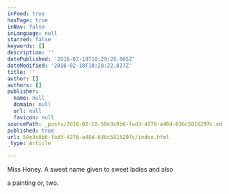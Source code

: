 ```yaml
---
inFeed: true
hasPage: true
inNav: false
inLanguage: null
starred: false
keywords: []
description: ''
datePublished: '2016-02-18T10:29:28.865Z'
dateModified: '2016-02-18T10:28:22.827Z'
title: ''
author: []
authors: []
publisher:
  name: null
  domain: null
  url: null
  favicon: null
sourcePath: _posts/2016-02-18-50e3c0b6-fad3-4276-a48d-636c5016297c.md
published: true
url: 50e3c0b6-fad3-4276-a48d-636c5016297c/index.html
_type: Article

---
```

Miss Honey. A sweet name given to sweet ladies and also

a painting or, two.